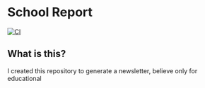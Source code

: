 # School Report

[![CI](https://github.com/joaolfp/school-report/actions/workflows/CI.yml/badge.svg)](https://github.com/joaolfp/school-report/actions/workflows/CI.yml)

## What is this?
I created this repository to generate a newsletter, believe only for educational
